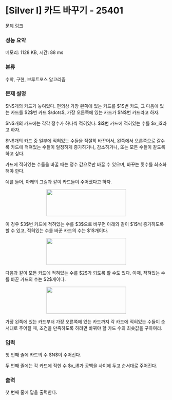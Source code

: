 # [Silver I] 카드 바꾸기 - 25401 

[문제 링크](https://www.acmicpc.net/problem/25401) 

### 성능 요약

메모리: 1128 KB, 시간: 88 ms

### 분류

수학, 구현, 브루트포스 알고리즘

### 문제 설명

<p>$N$개의 카드가 놓여있다. 편의상 가장 왼쪽에 있는 카드를 $1$번 카드, 그 다음에 있는 카드를 $2$번 카드 $\dots$, 가장 오른쪽에 있는 카드가 $N$번 카드라고 하자.</p>

<p>$N$개의 카드에는 각각 정수가 하나씩 적혀있다. $i$번 카드에 적혀있는 수를 $x_i$라고 하자.</p>

<p>$N$개의 카드 중 일부에 적혀있는 수들을 적절히 바꾸어서, 왼쪽에서 오른쪽으로 갈수록 카드에 적혀있는 수들이 일정하게 증가하거나, 감소하거나, 또는 모든 수들이 같도록 하고 싶다.</p>

<p>카드에 적혀있는 수들을 바꿀 때는 정수 값으로만 바꿀 수 있으며, 바꾸는 횟수를 최소화해야 한다.</p>

<p>예를 들어, 아래의 그림과 같이 카드들이 주어졌다고 하자.</p>

<p style="text-align: center;"><img alt="" src="" style="width: 248px; height: 84px;"></p>

<p>이 경우 $3$번 카드에 적혀있는 수를 $3$으로 바꾸면 아래와 같이 $1$씩 증가하도록 할 수 있고, 적혀있는 수를 바꾼 카드의 수는 $1$개이다.</p>

<p style="text-align: center;"><img alt="" src="" style="width: 248px; height: 84px;"></p>

<p>다음과 같이 모든 카드에 적혀있는 수를 $2$가 되도록 할 수도 있다. 이때, 적혀있는 수를 바꾼 카드의 수는 $2$개이다.</p>

<p style="text-align: center;"><img alt="" src="" style="width: 248px; height: 84px;"></p>

<p>가장 왼쪽에 있는 카드부터 가장 오른쪽에 있는 카드까지 각 카드에 적혀있는 수들이 순서대로 주어질 때, 조건을 만족하도록 하려면 바꿔야 할 카드 수의 최솟값을 구하여라.</p>

### 입력 

 <p>첫 번째 줄에 카드의 수 $N$이 주어진다.</p>

<p>두 번째 줄에는 각 카드에 적힌 수 $x_i$가 공백을 사이에 두고 순서대로 주어진다.</p>

### 출력 

 <p>첫 번째 줄에 답을 출력한다.</p>

